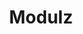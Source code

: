 ---
codehost: https://github.com/https://github.com/modulz
logohandle: modulzapp
sort: modulz
title: Modulz
twitter: https://x.com/modulz
website: https://modulz.app/
youtube: https://youtube.com/channel/UCEU5U-sfF6fmGvTmelBRePQ
---